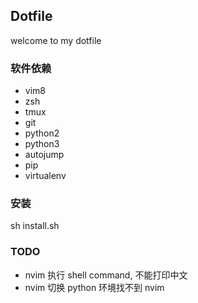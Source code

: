 ## Dotfile

welcome to my dotfile

### 软件依赖

- vim8
- zsh
- tmux
- git
- python2
- python3
- autojump
- pip
- virtualenv

### 安装

sh install.sh


### TODO

- nvim 执行 shell command, 不能打印中文
- nvim 切换 python 环境找不到 nvim
